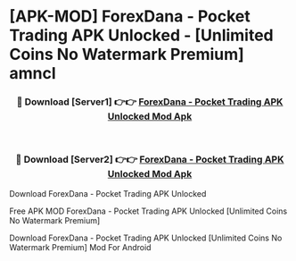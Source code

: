 # [APK-MOD] ForexDana - Pocket Trading APK Unlocked - [Unlimited Coins No Watermark Premium] amncl



<div align="center">
<h3>🔴 Download [Server1] 👉👉 <a href="https://momento.my/?title=ForexDana_-_Pocket_Trading_APK_Unlocked">ForexDana - Pocket Trading APK Unlocked Mod Apk</a></h3><br>

<h3>🔴 Download [Server2] 👉👉 <a href="https://momento.my/?title=ForexDana_-_Pocket_Trading_APK_Unlocked">ForexDana - Pocket Trading APK Unlocked Mod Apk</a></h3>
</div>



Download ForexDana - Pocket Trading APK Unlocked 

Free APK MOD ForexDana - Pocket Trading APK Unlocked [Unlimited Coins No Watermark Premium]

Download ForexDana - Pocket Trading APK Unlocked [Unlimited Coins No Watermark Premium] Mod For Android
